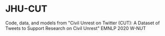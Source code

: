 # JHU-CUT
Code, data, and models from "Civil Unrest on Twitter (CUT): A Dataset of Tweets to Support Research on Civil Unrest" EMNLP 2020 W-NUT
